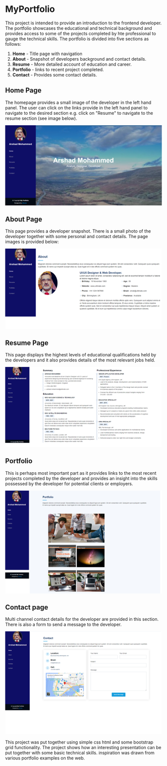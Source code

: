 # MyPortfolio
This project is intended to provide an introduction to the frontend developer. The portfolio showcases the educational and technical background and provides access to some of the projects completed by hte professional to gauge the technical skills. The portfolio is divided into five sections as follows:

1. **Home** - Title page with navigation
2. **About** - Snapshot of developers background and contact details.
2. **Resume** - More detailed account of education and career.
3. **Portfolio** - links to recent project completed.
4. **Contact** - Provides some contact details.

## Home Page
The homepage provides a small image of the developer in the left hand panel. The user can click on the links provide in the left hand panel to navigate to the desired section e.g. click on "Resume" to navigate to the resume section (see image below).

![Home](assets/img/portfolio/Home.png)

## About Page
This page provides a developer snapshot. There is a small photo of the developer together with some personal and contact details. The page images is provided below:

![About](assets/img/portfolio/About.png)

## Resume Page
This page displays the highest levels of educational qualifications held by the developers and it also provides details of the most relevant jobs held.

![Resume](assets/img/portfolio/Resume.png)

## Portfolio
This is perhaps most important part as it provides links to the most recent projects completed by the developer and provides an insight into the skills possessed by the developer for potential clients or employers. 

![Portfolio](assets/img/portfolio/Portfolio.png)

## Contact page
Multi channel contact details for the developer are provided in this section. There is also a form to send a message to the developer.

![Contact](assets/img/Contact.png)

This project was put together using simple css html and some bootstrap grid functionality. The project shows how an interesting presentation can be put together with some basic technical skills. inspiration was drawn from various portfolio examples on the web. 